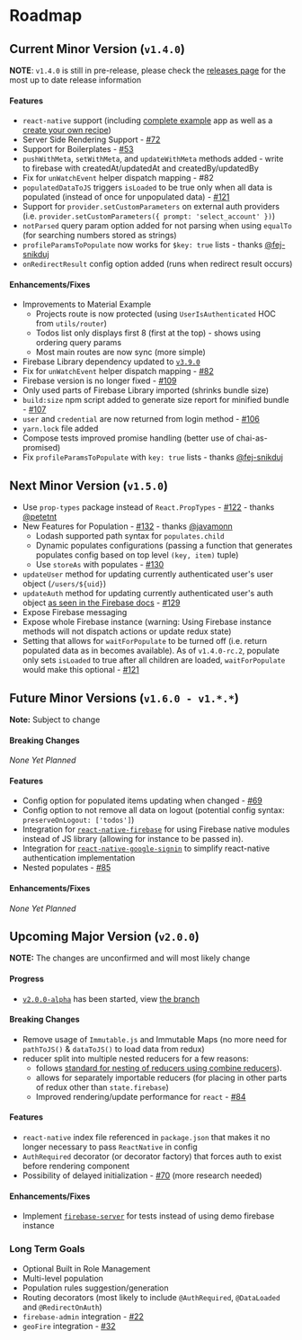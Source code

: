 # Roadmap

## Current Minor Version (`v1.4.0`)

**NOTE**: `v1.4.0` is still in pre-release, please check the [releases page](https://github.com/prescottprue/react-redux-firebase/releases) for the most up to date release information

#### Features
* `react-native` support (including [complete example](https://github.com/prescottprue/react-redux-firebase/tree/v1.4.0-beta/examples/complete/react-native) app as well as a [create your own recipe](/docs/recipes/react-native.md))
* Server Side Rendering Support - [#72](https://github.com/prescottprue/react-redux-firebase/issues/72)
* Support for Boilerplates  - [#53](https://github.com/prescottprue/react-redux-firebase/issues/53)
* `pushWithMeta`, `setWithMeta`, and `updateWithMeta` methods added - write to firebase with createdAt/updatedAt and createdBy/updatedBy
* Fix for `unWatchEvent` helper dispatch mapping - #82
* `populatedDataToJS` triggers `isLoaded` to be true only when all data is populated (instead of once for unpopulated data) - [#121](https://github.com/prescottprue/react-redux-firebase/issues/121)
* Support for `provider.setCustomParameters` on external auth providers (i.e. `provider.setCustomParameters({ prompt: 'select_account' })`)
* `notParsed` query param option added for not parsing when using `equalTo` (for searching numbers stored as strings)
* `profileParamsToPopulate` now works for `$key: true` lists - thanks [@fej-snikduj](https://github.com/fej-snikduj)
* `onRedirectResult` config option added (runs when redirect result occurs)

#### Enhancements/Fixes
* Improvements to Material Example
  * Projects route is now protected (using `UserIsAuthenticated` HOC from `utils/router`)
  * Todos list only displays first 8 (first at the top) - shows using ordering query params
  * Most main routes are now sync (more simple)
* Firebase Library dependency updated to [`v3.9.0`](https://firebase.google.com/support/release-notes/js)
* Fix for `unWatchEvent` helper dispatch mapping  - [#82](https://github.com/prescottprue/react-redux-firebase/issues/82)
* Firebase version is no longer fixed  - [#109](https://github.com/prescottprue/react-redux-firebase/issues/109)
* Only used parts of Firebase Library imported (shrinks bundle size)
* `build:size` npm script added to generate size report for minified bundle - [#107](https://github.com/prescottprue/react-redux-firebase/issues/107)
* `user` and `credential` are now returned from login method  - [#106](https://github.com/prescottprue/react-redux-firebase/issues/106)
* `yarn.lock` file added
* Compose tests improved promise handling (better use of chai-as-promised)
* Fix `profileParamsToPopulate` with `key: true` lists - thanks [@fej-snikduj](https://github.com/fej-snikduj)


## Next Minor Version (`v1.5.0`)
* Use `prop-types` package instead of `React.PropTypes` - [#122](https://github.com/prescottprue/react-redux-firebase/pull/122) - thanks [@petetnt](https://github.com/petetnt)
* New Features for Population - [#132](https://github.com/prescottprue/react-redux-firebase/pull/132) - thanks [@javamonn](https://github.com/javamonn)
  * Lodash supported path syntax for `populates.child`
  * Dynamic populates configurations (passing a function that generates populates config based on top level `(key, item)` tuple)
  * Use `storeAs` with populates - [#130](https://github.com/prescottprue/react-redux-firebase/issues/130)
* `updateUser` method for updating currently authenticated user's user object (`/users/${uid}`)
* `updateAuth` method for updating currently authenticated user's auth object [as seen in the Firebase docs](https://firebase.google.com/docs/auth/web/manage-users#get_a_users_provider-specific_profile_information) - [#129](https://github.com/prescottprue/react-redux-firebase/issues/129)
* Expose Firebase messaging
* Expose whole Firebase instance (warning: Using Firebase instance methods will not dispatch actions or update redux state)
* Setting that allows for `waitForPopulate` to be turned off (i.e. return populated data as in becomes available). As of `v1.4.0-rc.2`, populate only sets `isLoaded` to true after all children are loaded, `waitForPopulate` would make this optional - [#121](https://github.com/prescottprue/react-redux-firebase/issues/121)


## Future Minor Versions (`v1.6.0 - v1.*.*`)

**Note:** Subject to change

#### Breaking Changes
 *None Yet Planned*

#### Features
* Config option for populated items updating when changed - [#69](https://github.com/prescottprue/react-redux-firebase/issues/69)
* Config option to not remove all data on logout (potential config syntax: `preserveOnLogout: ['todos']`)
* Integration for [`react-native-firebase`](https://github.com/invertase/react-native-firebase) for using Firebase native modules instead of JS library (allowing for instance to be passed in).
* Integration for [`react-native-google-signin`](https://github.com/devfd/react-native-google-signin) to simplify react-native authentication implementation
* Nested populates - [#85](https://github.com/prescottprue/react-redux-firebase/issues/85)

#### Enhancements/Fixes
 *None Yet Planned*

## Upcoming Major Version (`v2.0.0`)

**NOTE:** The changes are unconfirmed and will most likely change

#### Progress
  * [`v2.0.0-alpha`](https://github.com/prescottprue/react-redux-firebase/tree/v2.0.0-alpha) has been started, view [the branch](https://github.com/prescottprue/react-redux-firebase/tree/v2.0.0-alpha)

#### Breaking Changes
* Remove usage of `Immutable.js` and Immutable Maps (no more need for `pathToJS()` & `dataToJS()` to load data from redux)
* reducer split into multiple nested reducers for a few reasons:
  * follows [standard for nesting of reducers using combine reducers](http://redux.js.org/docs/recipes/reducers/UpdatingNormalizedData.html)).
  * allows for separately importable reducers (for placing in other parts of redux other than `state.firebase`)
  * Improved rendering/update performance for `react` - [#84](https://github.com/prescottprue/react-redux-firebase/issues/84)

#### Features
* `react-native` index file referenced in `package.json` that makes it no longer necessary to pass `ReactNative` in config
* `AuthRequired` decorator (or decorator factory) that forces auth to exist before rendering component
* Possibility of delayed initialization - [#70](https://github.com/prescottprue/react-redux-firebase/issues/70) (more research needed)

#### Enhancements/Fixes
* Implement [`firebase-server`](https://github.com/urish/firebase-server) for tests instead of using demo firebase instance

### Long Term Goals
* Optional Built in Role Management
* Multi-level population
* Population rules suggestion/generation
* Routing decorators (most likely to include `@AuthRequired`, `@DataLoaded` and `@RedirectOnAuth`)
* `firebase-admin` integration - [#22](https://github.com/prescottprue/react-redux-firebase/issues/22)
* `geoFire` integration - [#32](https://github.com/prescottprue/react-redux-firebase/issues/32)
